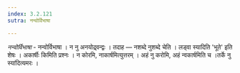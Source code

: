 ```yaml
---
index: 3.2.121
sutra: नन्वोर्विभाषा

---
```

_नन्वोर्विभाषा_ - नन्वोर्विभाषा । न नु अनयोद्र्वन्द्वः । तदाह —  नशब्दे नुशब्दे चेति । लड्वा स्यादिति 'भूते' इति शेषः । अकार्षीः किमिति प्रश्नः । न कोरमि, नाकार्षमित्युत्तरम् । अहं नु करोमि, अहं न्वकार्षमिति च ।तर्के नु स्या॑दित्यमरः । 
